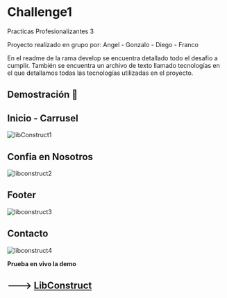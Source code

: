 # Challenge1
Practicas Profesionalizantes 3

Proyecto realizado en grupo por:
Angel - Gonzalo - Diego - Franco

En el readme de la rama develop se encuentra detallado todo el desafio a cumplir.
También se encuentra un archivo de texto llamado tecnologías en el que detallamos todas las tecnologías utilizadas en el proyecto.

## Demostración 🎥

##  **Inicio - Carrusel**
![libConstruct1](https://github.com/AngelChaile/Challenge1/assets/90362775/a11f261e-a3b8-497a-86e0-c1984443d2a7)

##  **Confia en Nosotros**
![libconstruct2](https://github.com/AngelChaile/Challenge1/assets/90362775/b1f95bfb-c61d-411f-b3fb-488a194e7fe5)

##  **Footer**
![libconstruct3](https://github.com/AngelChaile/Challenge1/assets/90362775/b30072ea-4c62-4a0e-ba95-e5f152920baf)

##  **Contacto**
![libconstruct4](https://github.com/AngelChaile/Challenge1/assets/90362775/8e0a552f-ee66-44dd-a763-bd312c762a4b)

**Prueba en vivo la demo**
##  ---> [LibConstruct](https://angelchaile.github.io/Challenge1/ "LibConstruct")

